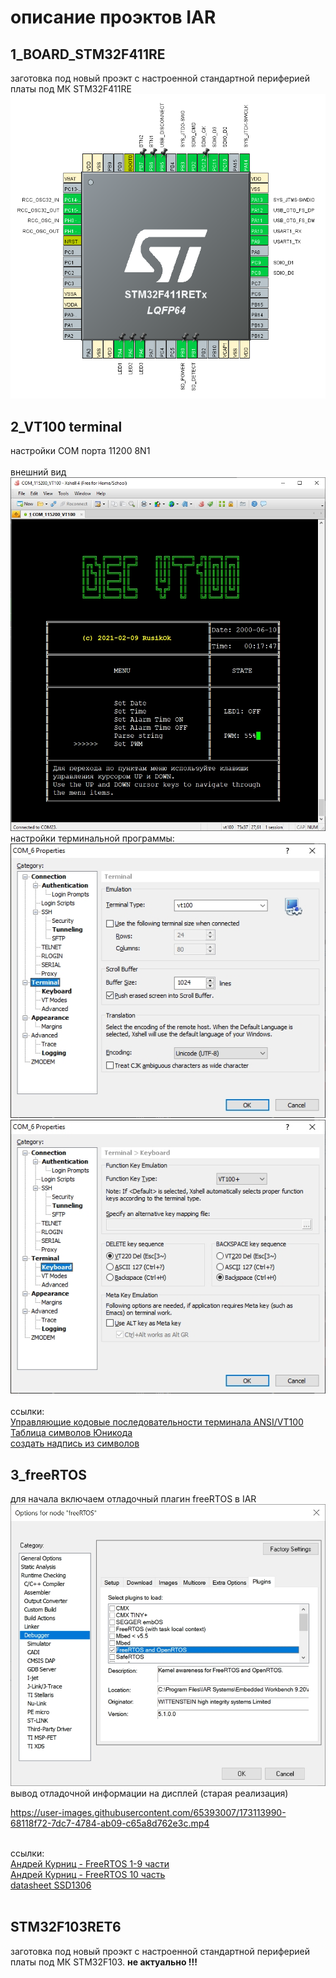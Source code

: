 # описание проэктов IAR

<h2>1_BOARD_STM32F411RE</h2>
заготовка под новый проэкт с настроенной стандартной периферией платы под МК STM32F411RE<br>
<img src="https://github.com/RusikOk/board-STM32F411RET6-Terraelectronica/blob/main/3_%D1%81%D1%85%D0%B5%D0%BC%D1%8B/terraelectronica%20TE-STM32F411RET6%20KIT%20v102%20cube.png" alt="">

<h2>2_VT100 terminal</h2>
настройки COM порта 11200 8N1<br>
<br>
внешний вид<br>
<img src="https://github.com/RusikOk/board-STM32F411RET6-Terraelectronica/blob/main/4_IAR/2_VT100%20terminal/0_out.jpg" alt=""><br>
настройки терминальной программы:<br>
<img src="https://github.com/RusikOk/board-STM32F411RET6-Terraelectronica/blob/main/4_IAR/2_VT100%20terminal/1_terminal.jpg" alt=""><br>
<img src="https://github.com/RusikOk/board-STM32F411RET6-Terraelectronica/blob/main/4_IAR/2_VT100%20terminal/2_keyboard.jpg" alt=""><br>
<br>
ссылки:<br>
<a href="http://microsin.net/adminstuff/xnix/ansivt100-terminal-control-escape-sequences.html">Управляющие кодовые последовательности терминала ANSI/VT100</a><br>
<a href="https://pixelplus.ru/samostoyatelno/stati/vnutrennie-faktory/tablica-simvolov-unicode.html">Таблица символов Юникода</a><br>
<a href="http://vkontakte.doguran.ru/kak-pisat-simvolami.php">создать надпись из символов</a><br>

<h2>3_freeRTOS</h2>
для начала включаем отладочный плагин freeRTOS в IAR<br>
<img src="https://github.com/RusikOk/board-STM32F411RET6-Terraelectronica/blob/main/4_IAR/3_freeRTOS/0_plugin.jpg" alt=""><br>
вывод отладочной информации на дисплей (старая реализация)<br>



https://user-images.githubusercontent.com/65393007/173113990-68118f72-7dc7-4784-ab09-c65a8d762e3c.mp4



<br>
ссылки:<br>
<a href="https://github.com/RusikOk/board-STM32F411RET6-Terraelectronica/blob/main/2_datasheet/%D0%90%D0%BD%D0%B4%D1%80%D0%B5%D0%B9%20%D0%9A%D1%83%D1%80%D0%BD%D0%B8%D1%86%20-%20FreeRTOS%201-9%20%D1%87%D0%B0%D1%81%D1%82%D0%B8.pdf">Андрей Курниц - FreeRTOS 1-9 части</a><br>
<a href="https://github.com/RusikOk/board-STM32F411RET6-Terraelectronica/blob/main/2_datasheet/%D0%90%D0%BD%D0%B4%D1%80%D0%B5%D0%B9%20%D0%9A%D1%83%D1%80%D0%BD%D0%B8%D1%86%20-%20FreeRTOS%2010%20%D1%87%D0%B0%D1%81%D1%82%D1%8C.pdf">Андрей Курниц - FreeRTOS 10 часть</a><br>
<a href="https://github.com/RusikOk/board-STM32F411RET6-Terraelectronica/blob/main/2_datasheet/SSD1306.pdf">datasheet SSD1306</a><br>
<a href=""></a><br>

<!-- h2></h2>
<img src="" alt="">
<img src="" alt="" !-->

<h2>STM32F103RET6</h2>
заготовка под новый проэкт с настроенной стандартной периферией платы под МК STM32F103. <b>не актуально !!!</b>
